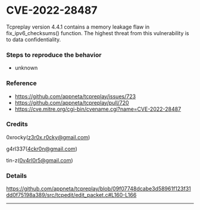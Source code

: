 # CVE-2022-28487
Tcpreplay version 4.4.1 contains a memory leakage flaw in fix_ipv6_checksums() function. The highest threat from this vulnerability is to data confidentiality. 


### Steps to reproduce the behavior
 - unknown


### Reference
- https://github.com/appneta/tcpreplay/issues/723
- https://github.com/appneta/tcpreplay/pull/720
- https://cve.mitre.org/cgi-bin/cvename.cgi?name=CVE-2022-28487


### Credits
0xrocky(z3r0x.r0cky@gmail.com)

g4rl337(4ckr0n@gmail.com)

tin-z(0v4rl0r5@gmail.com)


### Details

https://github.com/appneta/tcpreplay/blob/09f07748dcabe3d58961f123f31dd0f75198a389/src/tcpedit/edit_packet.c#L160-L166


---

</br>

